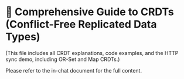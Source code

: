 # 📘 Comprehensive Guide to CRDTs (Conflict-Free Replicated Data Types)

(This file includes all CRDT explanations, code examples, and the HTTP sync demo, including OR-Set and Map CRDTs.)

Please refer to the in-chat document for the full content.
